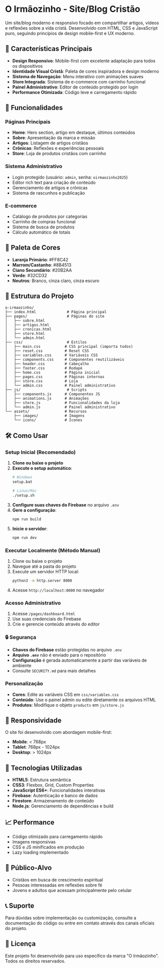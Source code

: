 # O Irmãozinho - Site/Blog Cristão

Um site/blog moderno e responsivo focado em compartilhar artigos, vídeos e reflexões sobre a vida cristã. Desenvolvido com HTML, CSS e JavaScript puro, seguindo princípios de design mobile-first e UX moderno.

## 🎯 Características Principais

- **Design Responsivo**: Mobile-first com excelente adaptação para todos os dispositivos
- **Identidade Visual Cristã**: Paleta de cores inspiradora e design moderno
- **Sistema de Navegação**: Menu interativo com animações suaves
- **Store Integrada**: Sistema de e-commerce com carrinho funcional
- **Painel Administrativo**: Editor de conteúdo protegido por login
- **Performance Otimizada**: Código leve e carregamento rápido

## 🚀 Funcionalidades

### Páginas Principais
- **Home**: Hero section, artigo em destaque, últimos conteúdos
- **Sobre**: Apresentação da marca e missão
- **Artigos**: Listagem de artigos cristãos
- **Crônicas**: Reflexões e experiências pessoais
- **Store**: Loja de produtos cristãos com carrinho

### Sistema Administrativo
- Login protegido (usuário: `admin`, senha: `oirmaozinho2025`)
- Editor rich text para criação de conteúdo
- Gerenciamento de artigos e crônicas
- Sistema de rascunhos e publicação

### E-commerce
- Catálogo de produtos por categorias
- Carrinho de compras funcional
- Sistema de busca de produtos
- Cálculo automático de totais

## 🎨 Paleta de Cores

- **Laranja Primário**: #FF8C42
- **Marrom/Castanho**: #8B4513  
- **Ciano Secundário**: #20B2AA
- **Verde**: #32CD32
- **Neutros**: Branco, cinza claro, cinza escuro

## 📁 Estrutura do Projeto

```
o-irmaozinho/
├── index.html              # Página principal
├── pages/                  # Páginas do site
│   ├── sobre.html
│   ├── artigos.html
│   ├── cronicas.html
│   ├── store.html
│   └── admin.html
├── css/                    # Estilos
│   ├── main.css           # CSS principal (importa todos)
│   ├── reset.css          # Reset CSS
│   ├── variables.css      # Variáveis CSS
│   ├── components.css     # Componentes reutilizáveis
│   ├── header.css         # Cabeçalho
│   ├── footer.css         # Rodapé
│   ├── home.css           # Página inicial
│   ├── pages.css          # Páginas internas
│   ├── store.css          # Loja
│   └── admin.css          # Painel administrativo
├── js/                     # Scripts
│   ├── components.js      # Componentes JS
│   ├── animations.js      # Animações
│   ├── store.js           # Funcionalidades da loja
│   └── admin.js           # Painel administrativo
└── assets/                # Recursos
    ├── images/            # Imagens
    └── icons/             # Ícones
```

## 🛠️ Como Usar

### Setup Inicial (Recomendado)

1. **Clone ou baixe o projeto**
2. **Execute o setup automático**:
   ```bash
   # Windows
   setup.bat
   
   # Linux/Mac
   ./setup.sh
   ```
3. **Configure suas chaves do Firebase** no arquivo `.env`
4. **Gere a configuração**:
   ```bash
   npm run build
   ```
5. **Inicie o servidor**:
   ```bash
   npm run dev
   ```

### Executar Localmente (Método Manual)

1. Clone ou baixe o projeto
2. Navegue até a pasta do projeto
3. Execute um servidor HTTP local:
   ```bash
   python3 -m http.server 8000
   ```
4. Acesse `http://localhost:8000` no navegador

### Acesso Administrativo

1. Acesse `/pages/dashboard.html`
2. Use suas credenciais do Firebase
3. Crie e gerencie conteúdo através do editor

### 🔒 Segurança

- **Chaves do Firebase** estão protegidas no arquivo `.env`
- **Arquivo `.env`** não é enviado para o repositório
- **Configuração** é gerada automaticamente a partir das variáveis de ambiente
- Consulte `SECURITY.md` para mais detalhes

### Personalização

- **Cores**: Edite as variáveis CSS em `css/variables.css`
- **Conteúdo**: Use o painel admin ou edite diretamente os arquivos HTML
- **Produtos**: Modifique o objeto `products` em `js/store.js`

## 📱 Responsividade

O site foi desenvolvido com abordagem mobile-first:
- **Mobile**: < 768px
- **Tablet**: 768px - 1024px  
- **Desktop**: > 1024px

## 🔧 Tecnologias Utilizadas

- **HTML5**: Estrutura semântica
- **CSS3**: Flexbox, Grid, Custom Properties
- **JavaScript ES6+**: Funcionalidades interativas
- **Firebase**: Autenticação e banco de dados
- **Firestore**: Armazenamento de conteúdo
- **Node.js**: Gerenciamento de dependências e build

## 📈 Performance

- Código otimizado para carregamento rápido
- Imagens responsivas
- CSS e JS minificados em produção
- Lazy loading implementado

## 🎯 Público-Alvo

- Cristãos em busca de crescimento espiritual
- Pessoas interessadas em reflexões sobre fé
- Jovens e adultos que acessam principalmente pelo celular

## 📞 Suporte

Para dúvidas sobre implementação ou customização, consulte a documentação do código ou entre em contato através dos canais oficiais do projeto.

## 📄 Licença

Este projeto foi desenvolvido para uso específico da marca "O Irmãozinho". Todos os direitos reservados.
